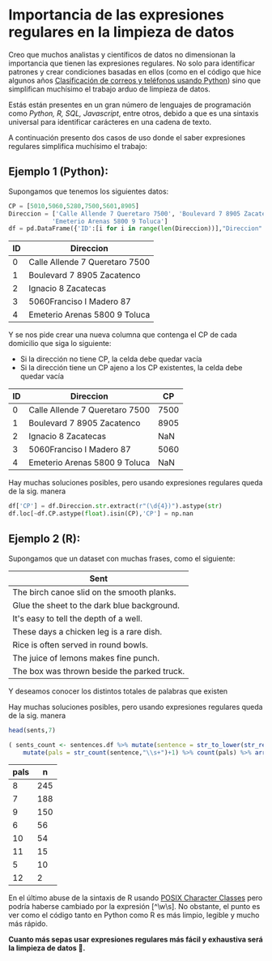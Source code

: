 # Importancia de las expresiones regulares en la limpieza de datos

Creo que muchos analistas y científicos de datos no dimensionan la importancia que tienen las expresiones regulares. No solo
para identificar patrones y crear condiciones basadas en ellos (como en el código que hice algunos años [Clasificación de correos y teléfonos usando Python](https://github.com/Cuadernin/class_tel_email/tree/main)) sino que simplifican muchísimo el trabajo arduo
de limpieza de datos.

Estás están presentes en un gran número de lenguajes de programación como _Python, R, SQL, Javascript_, entre otros, debido a que es una sintaxis universal para identificar carácteres en una cadena de texto.

A continuación presento dos casos de uso donde el saber expresiones regulares simplifica muchísimo el trabajo:

## Ejemplo 1 (Python):
Supongamos que tenemos los siguientes datos:
```py
CP = [5010,5060,5280,7500,5601,8905]
Direccion = ['Calle Allende 7 Queretaro 7500', 'Boulevard 7 8905 Zacatenco', 'Ignacio 8 Zacatecas', '5060Franciso I Madero 87',
            'Emeterio Arenas 5800 9 Toluca']
df = pd.DataFrame({'ID':[i for i in range(len(Direccion))],"Direccion":Direccion})
```

| ID      | Direccion |
| ----------- | ----------- |
| 0      | Calle Allende 7 Queretaro 7500       |
| 1   | Boulevard 7 8905 Zacatenco        |
| 2     | Ignacio 8 Zacatecas       |
| 3   | 5060Franciso I Madero 87        |
| 4      | Emeterio Arenas 5800 9 Toluca       |

Y se nos pide crear una nueva columna que contenga el CP de cada domicilio que siga lo siguiente:
- Si la dirección no tiene CP, la celda debe quedar vacía
- Si la dirección tiene un CP ajeno a los CP existentes, la celda debe quedar vacía

| ID      | Direccion | CP  |
| ----------- | ----------- | ----------- |
| 0      | Calle Allende 7 Queretaro 7500       | 7500
| 1   | Boulevard 7 8905 Zacatenco        | 8905
| 2     | Ignacio 8 Zacatecas       | NaN
| 3   | 5060Franciso I Madero 87        |  5060
| 4      | Emeterio Arenas 5800 9 Toluca       | NaN


Hay muchas soluciones posibles, pero usando expresiones regulares queda de la sig. manera
``` py
df['CP'] = df.Direccion.str.extract(r"(\d{4})").astype(str)
df.loc[~df.CP.astype(float).isin(CP),'CP'] = np.nan
```


## Ejemplo 2 (R):
Supongamos que un dataset con muchas frases, como el siguiente:

| Sent      
| ----------- | 
| The birch canoe slid on the smooth planks.       | 
| Glue the sheet to the dark blue background.   | 
| It's easy to tell the depth of a well.     | 
| These days a chicken leg is a rare dish.   | 
| Rice is often served in round bowls.      | 
| The juice of lemons makes fine punch. |
| The box was thrown beside the parked truck. |

Y deseamos conocer los distintos totales de palabras que existen

Hay muchas soluciones posibles, pero usando expresiones regulares queda de la sig. manera
``` R
head(sents,7)

( sents_count <- sentences.df %>% mutate(sentence = str_to_lower(str_remove_all(sentence,"[:punct:]"))) %>% 
    mutate(pals = str_count(sentence,"\\s+")+1) %>% count(pals) %>% arrange(desc(n)) )
```
  | pals |     n |
  | ----------- |  ----------- | 
| 8  | 245 |
|       7 |  188 |
|       9 |  150 |
|       6 |   56 |
|      10  |  54 |
|       11 |   15 |
|        5 |   10 |
|     12 |    2 |

En el último abuse de la sintaxis de R usando [POSIX Character Classes](https://www.gastonsanchez.com/r4strings/character-sets.html) pero podría haberse cambiado por la expresión [^\w\s]. No obstante, el punto es ver como el 
código tanto en Python como R es más limpio, legible y mucho más rápido. 

**Cuanto más sepas usar expresiones regulares más fácil y exhaustiva será la limpieza de datos 🥰.**

